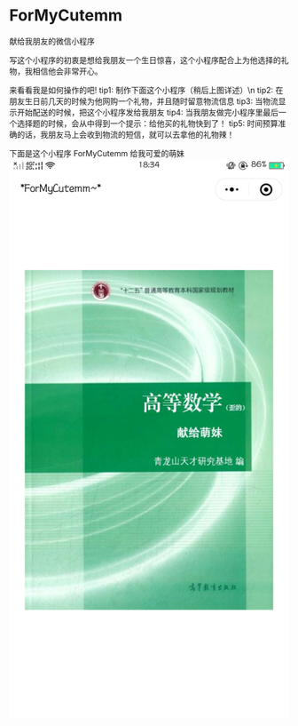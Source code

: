# ForMyCutemm
献给我朋友的微信小程序

写这个小程序的初衷是想给我朋友一个生日惊喜，这个小程序配合上为他选择的礼物，我相信他会非常开心。

来看看我是如何操作的吧!
tip1:
制作下面这个小程序（稍后上图详述）\n
tip2:
在朋友生日前几天的时候为他网购一个礼物，并且随时留意物流信息
tip3:
当物流显示开始配送的时候，把这个小程序发给我朋友
tip4:
当我朋友做完小程序里最后一个选择题的时候，会从中得到一个提示：给他买的礼物快到了！
tip5:
时间预算准确的话，我朋友马上会收到物流的短信，就可以去拿他的礼物辣！

下面是这个小程序 ForMyCutemm 给我可爱的萌妹
![image](https://github.com/kkliaoer/ForMyCutemm/blob/master/jietu2/1.png)

